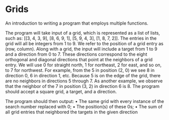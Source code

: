 # Grids
An introduction to writing a program that employs multiple functions.

The program will take input of a grid, which is represented as a list of lists, such as: [[3, 4, 3, 9], [8, 6, 9, 1], [5, 9, 4, 3], [1, 8, 7, 2]]. The entries in the grid will all be integers from 1 to 9. We refer to the position of a grid entry as (row, column). Along with a grid, the input will include a target from 1 to 9 and a direction from 0 to 7. These directions correspond to the eight orthogonal and diagonal directions that point at the neighbors of a grid entry. We will use 0 for straight north, 1 for northeast, 2 for east, and so on, to 7 for northwest. For example, from the 5 in position (2, 0) we see 8 in direction 0, 6 in direction 1, etc. Because 5 is on the edge of the grid, there are no neighbors in directions 5 through 7. As another example, we observe that the neighbor of the 7 in position (3, 2) in direction 6 is 8. The program should accept a square grid, a target, and a direction. 

The program should then output:
	• The same grid with every instance of the search number replaced with 0;
	• The position(s) of these 0s;
	• The sum of all grid entries that neighbored the targets in the given direction
